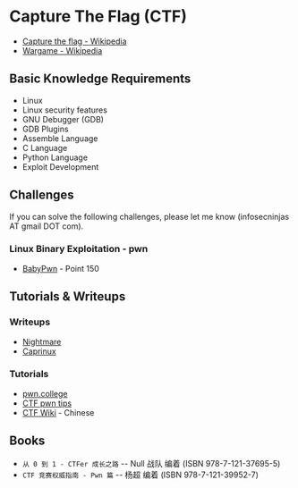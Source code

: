 # Capture The Flag (CTF)

- [Capture the flag - Wikipedia](https://en.wikipedia.org/wiki/Capture_the_flag)  
- [Wargame - Wikipedia](https://en.wikipedia.org/wiki/Wargame_(hacking))  

## Basic Knowledge Requirements

- Linux  
- Linux security features  
- GNU Debugger (GDB)  
- GDB Plugins  
- Assemble Language  
- C Language  
- Python Language  
- Exploit Development  

## Challenges

If you can solve the following challenges, please let me know (infosecninjas AT gmail DOT com).  

### Linux Binary Exploitation - pwn

- [BabyPwn](/pwn/babypwn/README.md)  - Point 150

## Tutorials & Writeups

### Writeups  
- [Nightmare](https://guyinatuxedo.github.io/)  
- [Caprinux](https://caprinux.github.io/)  

### Tutorials  
- [pwn.college](https://pwn.college/)  
- [CTF pwn tips](https://github.com/Naetw/CTF-pwn-tips)  
- [CTF Wiki](https://ctf-wiki.org/)  - Chinese  

## Books

- ```从 0 到 1 - CTFer 成长之路``` -- Null 战队 编着  (ISBN 978-7-121-37695-5)  
- ```CTF 竞赛权威指南 - Pwn 篇``` -- 杨超 编着  (ISBN 978-7-121-39952-7)  

